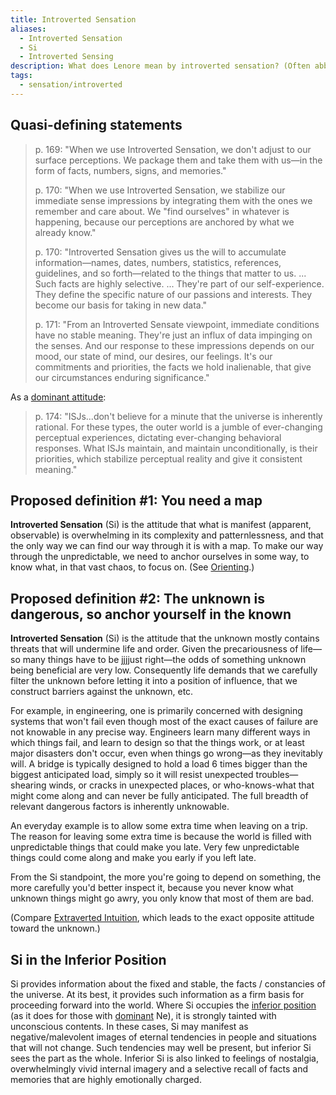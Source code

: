 ```yaml
---
title: Introverted Sensation
aliases:
  - Introverted Sensation
  - Si
  - Introverted Sensing
description: What does Lenore mean by introverted sensation? (Often abbreviated "Si".)
tags:
  - sensation/introverted
---
```


## Quasi-defining statements

> p. 169: "When we use Introverted Sensation, we don't adjust to our surface perceptions. We package them and take them with us—in the form of facts, numbers, signs, and memories."
>
> p. 170: "When we use Introverted Sensation, we stabilize our immediate sense impressions by integrating them with the ones we remember and care about. We "find ourselves" in whatever is happening, because our perceptions are anchored by what we already know."
>
> p. 170: "Introverted Sensation gives us the will to accumulate information—names, dates, numbers, statistics, references, guidelines, and so forth—related to the things that matter to us. ... Such facts are highly selective. ... They're part of our self-experience. They define the specific nature of our passions and interests. They become our basis for taking in new data."
>
> p. 171: "From an Introverted Sensate viewpoint, immediate conditions have no stable meaning. They're just an influx of data impinging on the senses. And our response to these impressions depends on our mood, our state of mind, our desires, our feelings. It's our commitments and priorities, the facts we hold inalienable, that give our circumstances enduring significance."

As a [dominant attitude](../../dominant-function):

> p. 174: "ISJs...don't believe for a minute that the universe is inherently rational. For these types, the outer world is a jumble of ever-changing perceptual experiences, dictating ever-changing behavioral responses. What ISJs maintain, and maintain unconditionally, is their priorities, which stabilize perceptual reality and give it consistent meaning."

## Proposed definition #1: You need a map

**Introverted Sensation** (Si) is the attitude that what is manifest (apparent, observable) is overwhelming in its complexity and patternlessness, and that the only way we can find our way through it is with a map. To make our way through the unpredictable, we need to anchor ourselves in some way, to know what, in that vast chaos, to focus on. (See [Orienting](../../sign-interpretation/orienting).)

## Proposed definition #2: The unknown is dangerous, so anchor yourself in the known

**Introverted Sensation** (Si) is the attitude that the unknown mostly contains threats that will undermine life and order. Given the precariousness of life—so many things have to be jjjjust right—the odds of something unknown being beneficial are very low. Consequently life demands that we carefully filter the unknown before letting it into a position of influence, that we construct barriers against the unknown, etc.

For example, in engineering, one is primarily concerned with designing systems that won't fail even though most of the exact causes of failure are not knowable in any precise way. Engineers learn many different ways in which things fail, and learn to design so that the things work, or at least major disasters don't occur, even when things go wrong—as they inevitably will. A bridge is typically designed to hold a load 6 times bigger than the biggest anticipated load, simply so it will resist unexpected troubles—shearing winds, or cracks in unexpected places, or who-knows-what that might come along and can never be fully anticipated. The full breadth of relevant dangerous factors is inherently unknowable.

An everyday example is to allow some extra time when leaving on a trip. The reason for leaving some extra time is because the world is filled with unpredictable things that could make you late. Very few unpredictable things could come along and make you early if you left late.

From the Si standpoint, the more you're going to depend on something, the more carefully you'd better inspect it, because you never know what unknown things might go awry, you only know that most of them are bad.

(Compare [Extraverted Intuition](./extraverted-intuition), which leads to the exact opposite attitude toward the unknown.)

## Si in the Inferior Position

Si provides information about the fixed and stable, the facts / constancies of the universe. At its best, it provides such information as a firm basis for proceeding forward into the world. Where Si occupies the [inferior position](../../inferior-function) (as it does for those with [dominant](../../dominant-function) Ne), it is strongly tainted with unconscious contents. In these cases, Si may manifest as negative/malevolent images of eternal tendencies in people and situations that will not change. Such tendencies may well be present, but inferior Si sees the part as the whole. Inferior Si is also linked to feelings of nostalgia, overwhelmingly vivid internal imagery and a selective recall of facts and memories that are highly emotionally charged.
